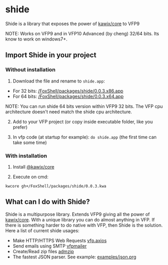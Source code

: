 # shide
Shide is a library that exposes the power of [kawix/core](https://github.com/kodhework/kawix) to VFP9

NOTE: Works on VFP9 and in VFP10 Advanced (by cheng) 32/64 bits. Its know to work on windows7+.


## Import Shide in your project 

### Without installation

1. Download the file and rename to ```shide.app```:
  - For 32 bits: [/FoxShell/packages/shide/0.0.3.x86.app](https://raw.githubusercontent.com/FoxShell/packages/master/shide/0.0.3.x86.app)
  - For 64 bits: [/FoxShell/packages/shide/0.0.3.x64.app](https://raw.githubusercontent.com/FoxShell/packages/master/shide/0.0.3.x64.app)
  
  NOTE: You can run shide 64 bits version within VFP9 32 bits. The VFP cpu architecture doesn't need match the shide cpu architecture.

2. Add to your VFP project (or copy inside executable folder, like you prefer)

3. In vfp code (at startup for example): ```do shide.app``` (the first time can take some time)


### With installation


1. Install [@kawix/core](https://github.com/kodhework/kawix/blob/master/core/INSTALL.md)

2. Execute on cmd: 

```
kwcore gh+/FoxShell/packages/shide/0.0.3.kwa
```

## What can I do with Shide?

Shide is a multipurpose library. Extends VFP9 giving all the power of [kawix/core](https://github.com/kodhework/kawix). With a unique library you can do almost anything in VFP. If there is something harder to do native with VFP, then Shide is the solution. Here a list of current shide usages: 

- Make HTTP/HTTPS Web Requests [vfp.axios](https://github.com/FoxShell/vfp.axios)
- Send emails using SMTP [vfpmailer](https://github.com/FoxShell/vfpmailer)
- Create/Read zip files [admzip](https://github.com/FoxShell/admzip)
- The fastest JSON parser. See example: [examples/json.prg](examples/json.prg)
